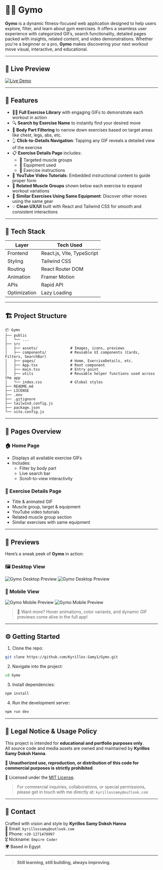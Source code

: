 # 🏋️‍♂️ Gymo

**Gymo** is a dynamic fitness-focused web application designed to help users explore, filter, and learn about gym exercises. It offers a seamless user experience with categorized GIFs, search functionality, detailed pages packed with insights, related content, and video demonstrations. Whether you're a beginner or a pro, **Gymo** makes discovering your next workout move visual, interactive, and educational.

---

## 🚀 Live Preview

[![Live Demo](https://img.shields.io/badge/Live%20Demo-Gymo-2E8B57?style=for-the-badge&logo=vercel&logoColor=white)](https://gymo-sigma.vercel.app/)  

---

## 🎯 Features

- 🏋️‍♀️ **Full Exercise Library** with engaging GIFs to demonstrate each workout in action  
- 🔍 **Search by Exercise Name** to instantly find your desired move  
- 🧩 **Body Part Filtering** to narrow down exercises based on target areas like chest, legs, abs, etc.  
- 👆 **Click-to-Details Navigation**: Tapping any GIF reveals a detailed view of the exercise  
- 📋 **Exercise Details Page** includes:
  - 💪 Targeted muscle groups
  - 🔄 Equipment used
  - 📝 Exercise instructions
- 🎥 **YouTube Video Tutorials**: Embedded instructional content to guide proper form  
- 🔄 **Related Muscle Groups** shown below each exercise to expand workout variations  
- 📸 **Similar Exercises Using Same Equipment**: Discover other moves using the same gear  
- 💡 **Clean UX/UI** built with React and Tailwind CSS for smooth and consistent interactions

---

## 🧠 Tech Stack

| Layer        | Tech Used                     |
|--------------|-------------------------------|
| Frontend     | React.js, Vite, TypeScript    |
| Styling      | Tailwind CSS                  |
| Routing      | React Router DOM              |
| Animation    | Framer Motion                 |
| APIs         | Rapid API                     |
| Optimization | Lazy Loading                  |

---

## 🏗️ Project Structure

```
📦 Gymo
├── public                     
│   └── ...
├── src
│   ├── assets/               # Images, icons, previews
│   ├── components/           # Reusable UI components (Cards, Filters, SearchBar)
│   ├── pages/                # Home, ExerciseDetails, etc.
│   ├── App.tsx               # Root component
│   ├── main.tsx              # Entry point
│   ├── utils                 # Reusable helper functions used across the app
│   └── index.css             # Global styles
├── README.md
├── LICENSE
├── .env
├── .gitignore
├── tailwind.config.js
├── package.json
└── vite.config.js
```

---

## 📌 Pages Overview

### 🏠 Home Page

- Displays all available exercise GIFs  
- Includes:  
  - Filter by body part  
  - Live search bar  
  - Scroll-to-view interactivity  

### 📄 Exercise Details Page

- Title & animated GIF  
- Muscle group, target & equipment  
- YouTube video tutorials  
- Related muscle group section  
- Similar exercises with same equipment

---

## 📸 Previews

Here’s a sneak peek of **Gymo** in action:

### 🖼️ Desktop View

![Gymo Desktop Preview](./src/assets/previews/desktop-preview/1-desktop-preview.png)
![Gymo Desktop Preview](./src/assets/previews/desktop-preview/2-desktop-preview.png)

### 📱 Mobile View

![Gymo Mobile Preview](./src/assets/previews/mobile-preview/1-mobile-preview.png)
![Gymo Mobile Preview](./src/assets/previews/mobile-preview/2-mobile-preview.png)

> 🎥 Want more? Hover animations, color variants, and dynamic GIF previews come alive in the full app!

---

## ⚙️ Getting Started

1. Clone the repo:

```bash
git clone https://github.com/Kyrillos-Samy1/Gymo.git
```

2. Navigate into the project:

```bash
cd Gymo
```

3. Install dependencies:

```bash
npm install
```

4. Run the development server:

```bash
npm run dev
```

---

## 🔐 Legal Notice & Usage Policy

This project is intended for **educational and portfolio purposes only**.  
All source code and media assets are owned and maintained by **Kyrillos Samy Doksh Hanna**.

🚫 **Unauthorized use, reproduction, or distribution of this code for commercial purposes is strictly prohibited**.

📄 Licensed under the [MIT License](./LICENSE).

> For commercial inquiries, collaborations, or special permissions, please get in touch with me directly at: `kyrillossamy@outlook.com`

---

## 💬 Contact

Crafted with vision and style by **Kyrillos Samy Doksh Hanna**  
📧 Email: `kyrillossamy@outlook.com`  
📱 Phone: `+20-1271470997`  
🎖️ Nickname: `Empire Coder`  
🌍 Based in Egypt

---

> **Still learning, still building, always improving.**
